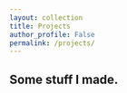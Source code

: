 ```yaml
---
layout: collection
title: Projects
author_profile: False
permalink: /projects/
---
```

## Some stuff I made.